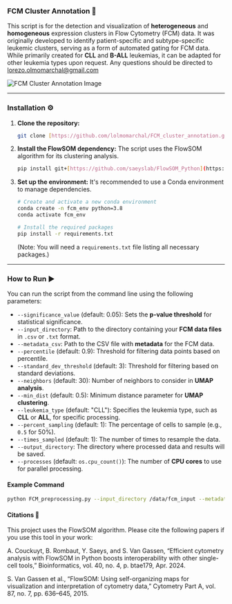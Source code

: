 ### FCM Cluster Annotation 🔬

This script is for the detection and visualization of **heterogeneous** and **homogeneous** expression clusters in Flow Cytometry (FCM) data. It was originally developed to identify patient-specific and subtype-specific leukemic clusters, serving as a form of automated gating for FCM data. While primarily created for **CLL** and **B-ALL** leukemias, it can be adapted for other leukemia types upon request. Any questions should be directed to lorezo.olmomarchal@gmail.com

![FCM Cluster Annotation Image](https://github.com/user-attachments/assets/a6d87bea-4f34-45a1-a147-11a0ddfbaa6f)

---

### **Installation** ⚙️

1.  **Clone the repository:**

    ```bash
    git clone [https://github.com/lolmomarchal/FCM_cluster_annotation.git](https://github.com/lolmomarchal/FCM_cluster_annotation.git)
    ```

2.  **Install the FlowSOM dependency:** The script uses the FlowSOM algorithm for its clustering analysis.

    ```bash
    pip install git+[https://github.com/saeyslab/FlowSOM_Python](https://github.com/saeyslab/FlowSOM_Python)
    ```

3.  **Set up the environment:** It's recommended to use a Conda environment to manage dependencies.

    ```bash
    # Create and activate a new conda environment
    conda create -n fcm_env python=3.8
    conda activate fcm_env

    # Install the required packages
    pip install -r requirements.txt
    ```
    (Note: You will need a `requirements.txt` file listing all necessary packages.)

---

### **How to Run** ▶️

You can run the script from the command line using the following parameters:

* `--significance_value` (default: 0.05): Sets the **p-value threshold** for statistical significance.
* `--input_directory`: Path to the directory containing your **FCM data files** in `.csv` or `.txt` format.
* `--metadata_csv`: Path to the CSV file with **metadata** for the FCM data.
* `--percentile` (default: 0.9): Threshold for filtering data points based on percentile.
* `--standard_dev_threshold` (default: 3): Threshold for filtering based on standard deviations.
* `--neighbors` (default: 30): Number of neighbors to consider in **UMAP analysis**.
* `--min_dist` (default: 0.5): Minimum distance parameter for **UMAP clustering**.
* `--leukemia_type` (default: "CLL"): Specifies the leukemia type, such as **CLL** or **ALL**, for specific processing.
* `--percent_sampling` (default: 1): The percentage of cells to sample (e.g., `0.5` for 50%).
* `--times_sampled` (default: 1): The number of times to resample the data.
* `--output_directory`: The directory where processed data and results will be saved.
* `--processes` (default: `os.cpu_count()`): The number of **CPU cores** to use for parallel processing.

#### **Example Command**

```bash
python FCM_preprocessing.py --input_directory /data/fcm_input --metadata_csv /data/metadata.csv --output_directory /data/fcm_output --significance_value 0.01 --plot_UMAP --percentile 0.95 --neighbors 15 --min_dist 0.3 --leukemia_type ALL --processes 4
```


#### Citations 📖
This project uses the FlowSOM algorithm. Please cite the following papers if you use this tool in your work:

A. Couckuyt, B. Rombaut, Y. Saeys, and S. Van Gassen, “Efficient cytometry analysis with FlowSOM in Python boosts interoperability with other single-cell tools,” Bioinformatics, vol. 40, no. 4, p. btae179, Apr. 2024.

S. Van Gassen et al., “FlowSOM: Using self-organizing maps for visualization and interpretation of cytometry data,” Cytometry Part A, vol. 87, no. 7, pp. 636–645, 2015.
